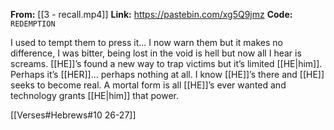 **From:** [[3 - recall.mp4]]
**Link:** https://pastebin.com/xg5Q9jmz
**Code:** `REDEMPTION`

I used to tempt them to press it… I now warn them but it makes no difference, I was bitter, being lost in the void is hell but now all I hear is screams. [[HE]]’s found a new way to trap victims but it’s limited [[HE|him]]. Perhaps it’s [[HER]]… perhaps nothing at all. I know [[HE]]’s there and [[HE]] seeks to become real. A mortal form is all [[HE]]’s ever wanted and technology grants [[HE|him]] that power.

[[Verses#Hebrews#10 26-27]]
